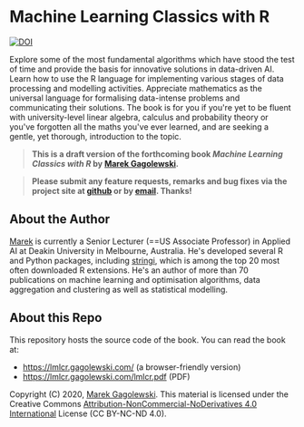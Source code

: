 # Machine Learning Classics with R

[![DOI](https://zenodo.org/badge/DOI/10.5281/zenodo.3820167.svg)](https://doi.org/10.5281/zenodo.3820167)

Explore some of the most fundamental algorithms which have stood the test of time and provide the basis for innovative solutions in data-driven AI. Learn how to use the R language for implementing various stages of data processing and modelling activities. Appreciate mathematics as the universal language for formalising data-intense problems and communicating their solutions. The book is for you if you're yet to be fluent with university-level linear algebra, calculus and probability theory or you've forgotten all the maths you've ever learned, and are seeking a gentle, yet thorough, introduction to the topic.

> **This is a draft version of the forthcoming book
*Machine Learning Classics with R*
by [Marek Gagolewski](https://www.gagolewski.com).**

> **Please submit any feature requests, remarks and bug fixes
via the project site at [github](https://github.com/gagolews/lmlcr/issues)
or by [email](https://www.gagolewski.com). Thanks!**


## About the Author

[Marek](https://www.gagolewski.com) is currently
a Senior Lecturer (==US Associate Professor) in Applied AI at Deakin University
in Melbourne, Australia. He's developed several R and Python packages,
including [stringi](http://www.gagolewski.com/software/stringi/),
which is among the top 20 most often downloaded R extensions.
He's an author of more than 70 publications on
machine learning and optimisation algorithms,
data aggregation and clustering as well as statistical modelling.


## About this Repo

This repository hosts the source code of the book.
You can read the book at:

* https://lmlcr.gagolewski.com/ (a browser-friendly version)
* https://lmlcr.gagolewski.com/lmlcr.pdf (PDF)


Copyright (C) 2020, [Marek Gagolewski](https://www.gagolewski.com).
This material is licensed under the Creative Commons
[Attribution-NonCommercial-NoDerivatives 4.0 International](https://creativecommons.org/licenses/by-nc-nd/4.0/)
License (CC BY-NC-ND 4.0).


